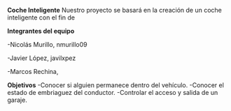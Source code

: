 **Coche Inteligente**
Nuestro proyecto se basará en la creación de un coche inteligente con el fin de 


**Integrantes del equipo**

  -Nicolás Murillo, nmurillo09

  -Javier López, javilxpez

  -Marcos Rechina,


**Objetivos**
-Conocer si alguien permanece dentro del vehículo.
-Conocer el estado de embriaguez del conductor.
-Controlar el acceso y salida de un garaje.
